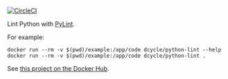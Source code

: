 [![CircleCI](https://circleci.com/gh/dcycle/docker-python-lint.svg?style=svg)](https://circleci.com/gh/dcycle/docker-python-lint)

Lint Python with [PyLint](https://www.pylint.org).

For example:

    docker run --rm -v $(pwd)/example:/app/code dcycle/python-lint --help
    docker run --rm -v $(pwd)/example:/app/code dcycle/python-lint .

See [this project on the Docker Hub](https://hub.docker.com/r/dcycle/docker-python-lint/).
